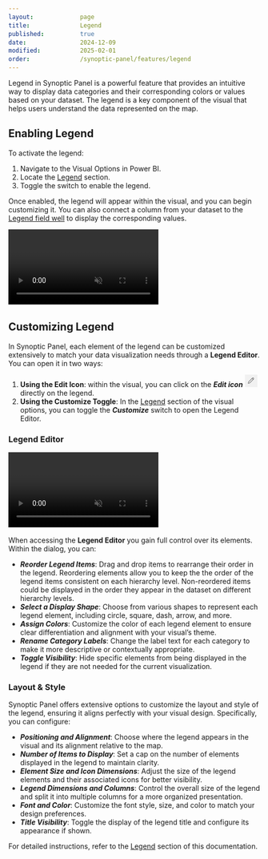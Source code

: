 ```yaml
---
layout:             page
title:              Legend
published:          true
date:               2024-12-09
modified:           2025-02-01
order:              /synoptic-panel/features/legend
---
```


Legend in Synoptic Panel is a powerful feature that provides an intuitive way to display data categories and their corresponding colors or values based on your dataset. The legend is a key component of the visual that helps users understand the data represented on the map. 

## Enabling Legend

To activate the legend:
1. Navigate to the Visual Options in Power BI.
2. Locate the [Legend](./../options/legend/index.md) section.
3. Toggle the switch to enable the legend.

Once enabled, the legend will appear within the visual, and you can begin customizing it. You can also connect a column from your dataset to the [Legend field well](./../fields/legend.md) to display the corresponding values.

<video src="images/enable-legend.mp4" autoplay loop muted></video>

## Customizing Legend

In Synoptic Panel, each element of the legend can be customized extensively to match your data visualization needs through a **Legend Editor**. You can open it in two ways:

1. **Using the Edit Icon**: within the visual, you can click on the ***Edit icon*** <img src="images/pencil-icon.png" width="25" class="nomargin"> directly on the legend.
2. **Using the Customize Toggle**: In the [Legend](./../options/legend/index.md) section of the visual options, you can toggle the ***Customize*** switch to open the Legend Editor.

### Legend Editor

<video src="images/legend-editor.mp4" autoplay loop muted></video>

When accessing the **Legend Editor** you gain full control over its elements. Within the dialog, you can:

- ***Reorder Legend Items***: Drag and drop items to rearrange their order in the legend. Reordering elements allow you to keep the the order of the legend items consistent on each hierarchy level. Non-reordered items could be displayed in the order they appear in the dataset on different hierarchy levels.
- ***Select a Display Shape***: Choose from various shapes to represent each legend element, including circle, square, dash, arrow, and more.
- ***Assign Colors***: Customize the color of each legend element to ensure clear differentiation and alignment with your visual’s theme.
- ***Rename Category Labels***: Change the label text for each category to make it more descriptive or contextually appropriate.
- ***Toggle Visibility***: Hide specific elements from being displayed in the legend if they are not needed for the current visualization.

### Layout & Style

Synoptic Panel offers extensive options to customize the layout and style of the legend, ensuring it aligns perfectly with your visual design. Specifically, you can configure:

- ***Positioning and Alignment***: Choose where the legend appears in the visual and its alignment relative to the map.
- ***Number of Items to Display***: Set a cap on the number of elements displayed in the legend to maintain clarity.
- ***Element Size and Icon Dimensions***: Adjust the size of the legend elements and their associated icons for better visibility.
- ***Legend Dimensions and Columns***: Control the overall size of the legend and split it into multiple columns for a more organized presentation.
- ***Font and Color***: Customize the font style, size, and color to match your design preferences.
- ***Title Visibility***: Toggle the display of the legend title and configure its appearance if shown.

For detailed instructions, refer to the [Legend](./../options/legend/index.md) section of this documentation.
